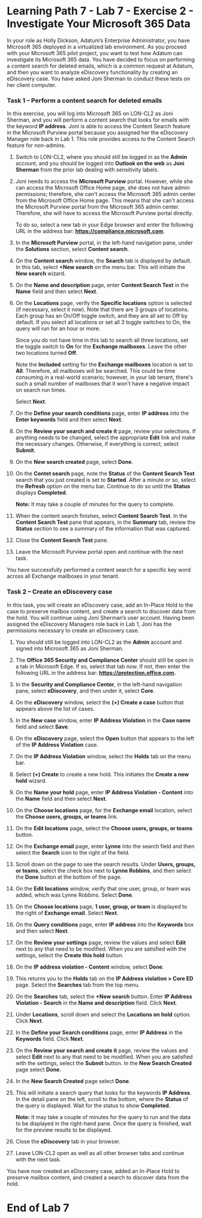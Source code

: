 # Learning Path 7 - Lab 7 - Exercise 2 - Investigate Your Microsoft 365 Data

In your role as Holly Dickson, Adatum’s Enterprise Administrator, you have Microsoft 365 deployed in a virtualized lab environment. As you proceed with your Microsoft 365 pilot project, you want to test how Adatum can investigate its Microsoft 365 data. You have decided to focus on performing a content search for deleted emails, which is a common request at Adatum, and then you want to analyze eDiscovery functionality by creating an eDiscovery case. You have asked Joni Sherman to conduct these tests on her client computer.

### Task 1 – Perform a content search for deleted emails

In this exercise, you will log into Microsoft 365 on LON-CL2 as Joni Sherman, and you will perform a content search that looks for emails with the keyword **IP address**. Joni is able to access the Content Search feature in the Microsoft Purview portal because you assigned her the eDiscovery Manager role back in Lab 1. This role provides access to the Content Search feature for non-admins.

1. Switch to LON-CL2, where you should still be logged in as the **Admin** account, and you should be logged into **Outlook on the web** as **Joni Sherman** from the prior lab dealing with sensitivity labels. 

2. Joni needs to access the **Microsoft Purview** portal. However, while she can access the Microsoft Office Home page, she does not have admin permissions; therefore, she can't access the Microsoft 365 admin center from the Microsoft Office Home page. This means that she can't access the Microsoft Purview portal from the Microsoft 365 admin center. Therefore, she will have to access the Microsoft Purview portal directly. <br/>

    To do so, select a new tab in your Edge browser and enter the following URL in the address bar: **https://compliance.microsoft.com**.

3. In the **Microsoft Purview** portal, in the left-hand navigation pane, under the **Solutions** section, select **Content search**.  <br/>

4. On the **Content search** window, the **Search** tab is displayed by default. In this tab, select **+New search** on the menu bar. This will initiate the **New search** wizard.

5. On the **Name and description** page, enter **Content Search Test** in the **Name** field and then select **Next**.

6. On the **Locations** page, verify the **Specific locations** option is selected (if necessary, select it now). Note that there are 3 groups of locations. Each group has an On/Off toggle switch, and they are all set to Off by default. If you select all locations or set all 3 toggle switches to On, the query will run for an hour or more. <br/>

    Since you do not have time in this lab to search all three locations, set the toggle switch to **On** for the **Exchange mailboxes**. Leave the other two locations turned **Off**. <br/>

    Note the **Included** setting for the **Exchange mailboxes** location is set to **All**. Therefore, all mailboxes will be searched. This could be time consuming in a real-world scenario; however, in your lab tenant, there's such a small number of mailboxes that it won't have a negative impact on search run times. <br/>

    Select **Next**.

7. On the **Define your search conditions** page, enter **IP address** into the **Enter keywords** field and then select **Next**.

8. On the **Review your search and create it** page, review your selections. If anything needs to be changed, select the appropriate **Edit** link and make the necessary changes. Otherwise, if everything is correct, select **Submit**.

9. On the **New search created** page, select **Done**.

10. On the **Contet search** page, note the **Status** of the **Content Search Test** search that you just created is set to **Started**. After a minute or so, select the **Refresh** option on the menu bar. Continue to do so until the **Status** displays **Completed**. <br/>

    **Note:** It may take a couple of minutes for the query to complete. 

11. When the content search finishes, select **Content Search Test**. In the **Content Search Test** pane that appears, in the **Summary** tab, review the **Status** section to see a summary of the information that was captured. 

12. Close the **Content Search Test** pane.

13. Leave the Microsoft Purview portal open and continue with the next task.

You have successfully performed a content search for a specific key word across all Exchange mailboxes in your tenant.
 

### Task 2 – Create an eDiscovery case

In this task, you will create an eDiscovery case, add an In-Place Hold to the case to preserve mailbox content, and create a search to discover data from the hold. You will continue using Joni Sherman’s user account. Having been assigned the eDiscovery Managers role back in Lab 1, Joni has the permissions necessary to create an eDiscovery case.

1. You should still be logged into LON-CL2 as the **Admin** account and signed into Microsoft 365 as Joni Sherman. 

2. The **Office 365 Security and Compliance Center** should still be open in a tab in Microsoft Edge. If so, select that tab now. If not, then enter the following URL in the address bar: **https://protection.office.com.** 

3. In the **Security and Compliance Center**, in the left-hand navigation pane, select **eDiscovery**, and then under it, select **Core**.

4. On the **eDiscovery** window, select the **(+) Create a case** button that appears above the list of cases.

5. In the **New case** window, enter **IP Address Violation** in the **Case name** field and select **Save**.

6. On the **eDiscovery** page, select the **Open** button that appears to the left of the **IP Address Violation** case.

7. On the **IP Address Violation** window, select the **Holds** tab on the menu bar.

8. Select **(+) Create** to create a new hold. This initiates the **Create a new hold** wizard.

9. On the **Name your hold** page, enter **IP Address Violation - Content** into the **Name** field and then select **Next**.

10. On the **Choose locations** page, for the **Exchange email** location, select the **Choose users, groups, or teams** link.

11. On the **Edit locations** page, select the **Choose users, groups, or teams** button.

12. On the **Exchange email** page, enter **Lynne** into the search field and then select the **Search** icon to the right of the field. 

13. Scroll down on the page to see the search results. Under **Users, groups, or teams**, select the check box next to **Lynne Robbins**, and then select the **Done** button at the bottom of the page.

14. On the **Edit locations** window, verify that one user, group, or team was added, which was Lynne Robbins. Select **Done**.

15. On the **Choose locations** page, **1 user, group, or team** is displayed to the right of **Exchange email**. Select **Next**.

16. On the **Query conditions** page, enter **IP address** into the **Keywords** box and then select **Next**.

17. On the **Review your settings** page, review the values and select **Edit** next to any that need to be modified. When you are satisfied with the settings, select the **Create this hold** button.

18. On the **IP address violation - Content** window, select **Done**.

19. This returns you to the **Holds** tab on the **IP Address violation &gt; Core ED** page. Select the **Searches** tab from the top menu.

20. On the **Searches** tab, select the **+New search** button. Enter **IP Address Violation - Search** in the **Name and description** field. Click **Next**.

21. Under **Locations**, scroll down and select the **Locations on hold** option. Click **Next**.

22. In the **Define your Search conditions** page, enter **IP Address** in the **Keywords** field. Click **Next**.

23. On the **Review your search and create it** page, review the values and select **Edit** next to any that need to be modified. When you are satisfied with the settings, select the **Submit** button. In the **New Search Created** page select **Done**.

24. In the **New Search Created** page select **Done**.

25. This will initiate a search query that looks for the keywords **IP Address**. In the detail pane on the left, scroll to the bottom, where the **Status** of the query is displayed. Wait for the status to show **Completed**. <br/>

    **Note:** It may take a couple of minutes for the query to run and the data to be displayed in the right-hand pane. Once the query is finished, wait for the preview results to be displayed. 

26. Close the **eDiscovery** tab in your browser.

27. Leave LON-CL2 open as well as all other browser tabs and continue with the next task.


You have now created an eDiscovery case, added an In-Place Hold to preserve mailbox content, and created a search to discover data from the hold.


# End of Lab 7
